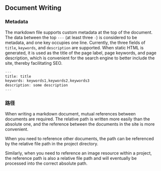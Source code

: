 ## Document Writing

### Metadata
The markdown file supports custom metadata at the top of the document. The data between the top `---` (at least three `-`) is considered to be metadata, and one key occupies one line. Currently, the three fields of `title`, `keywords`, and `description` are supported. When static HTML is generated, it is used as the title of the page label, page keywords, and page description, which is convenient for the search engine to better include the site, thereby facilitating SEO.

```js
---
title: title
keywords: keywords1,keywords2,keywords3
description: some description
---
```

### 路径

When writing a markdown document, mutual references between documents are required. The relative path is written more easily than the absolute one, and the reference between the documents in the site is more convenient.

When you need to reference other documents, the path can be referenced by the relative file path in the project directory.

Similarly, when you need to reference an image resource within a project, the reference path is also a relative file path and will eventually be processed into the correct absolute path.
